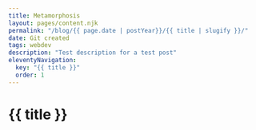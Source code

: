 ```yaml
---
title: Metamorphosis
layout: pages/content.njk
permalink: "/blog/{{ page.date | postYear}}/{{ title | slugify }}/"
date: Git created
tags: webdev
description: "Test description for a test post"
eleventyNavigation:
  key: "{{ title }}"
  order: 1
---
```

# {{ title }}